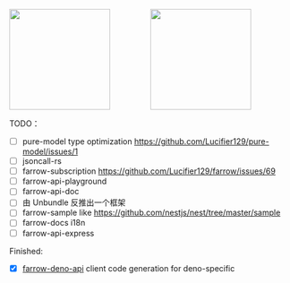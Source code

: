 <p style="display:flex; justify-content: space-between;">
  <img style="flex: 1;" height="180em" src="https://github-readme-stats.vercel.app/api/top-langs/?username=tqma113&theme=react&show_icons=true&layout=compact&langs_count=8"/>
  <img style="flex: 1;" height="180em" src="https://github-readme-stats.vercel.app/api/wakatime?username=tqma113&theme=react&layout=compact&custom_title=Wakatime Stats of tqma113"/>
</p>

TODO：
- [ ] pure-model type optimization https://github.com/Lucifier129/pure-model/issues/1
- [ ] jsoncall-rs
- [ ] farrow-subscription https://github.com/Lucifier129/farrow/issues/69
- [ ] farrow-api-playground
- [ ] farrow-api-doc
- [ ] 由 Unbundle 反推出一个框架
- [ ] farrow-sample like https://github.com/nestjs/nest/tree/master/sample
- [ ] farrow-docs i18n
- [ ] farrow-api-express

Finished:
- [x] [farrow-deno-api](https://github.com/Lucifier129/farrow/tree/master/packages/farrow-deno-api)  client code generation for deno-specific
